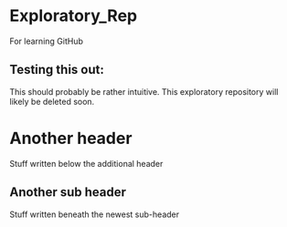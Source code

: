 # Exploratory_Rep
For learning GitHub

## Testing this out:

This should probably be rather intuitive. This exploratory repository will likely be deleted soon.

# Another header

Stuff written below the additional header

## Another sub header

Stuff written beneath the newest sub-header
